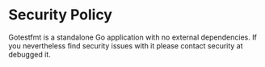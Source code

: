 # Security Policy

Gotestfmt is a standalone Go application with no external dependencies. If you nevertheless find security issues with it please contact security at debugged it.
